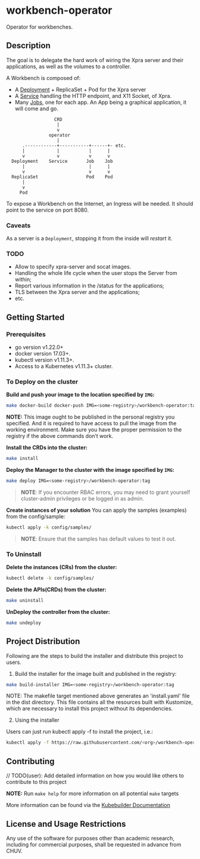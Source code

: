 # workbench-operator

Operator for workbenches.

## Description

The goal is to delegate the hard work of wiring the Xpra server and their applications, as well as the volumes to a controller.

A Workbench is composed of:

- A [Deployment](./internal/controller/deployment.go) + ReplicaSet + Pod for the Xpra server
- A [Service](./internal/controller/service.go) handling the HTTP endpoint, and X11 Socket, of Xpra.
- Many [Jobs](./internal/controller/job.go), one for each app. An App being a graphical application, it will come and go.

```text
                  CRD
                   |
                   v
                operator
                   |
      .------------+-----------+------+- etc.
      |            |           |      |
      v            v           v      v
  Deployment    Service       Job    Job
      |                        |      |
      v                        v      v
  ReplicaSet                  Pod    Pod
      |
      v
     Pod
```

To expose a Workbench on the Internet, an Ingress will be needed. It should point to the service on port 8080.

### Caveats

As a server is a `Deployment`, stopping it from the inside will _restart_ it.

### TODO

- Allow to specify xpra-server and socat images.
- Handling the whole life cycle when the user stops the Server from within;
- Report various information in the /status for the applications;
- TLS between the Xpra server and the applications;
- etc.

## Getting Started

### Prerequisites

- go version v1.22.0+
- docker version 17.03+.
- kubectl version v1.11.3+.
- Access to a Kubernetes v1.11.3+ cluster.

### To Deploy on the cluster

**Build and push your image to the location specified by `IMG`:**

```sh
make docker-build docker-push IMG=<some-registry>/workbench-operator:tag
```

**NOTE:** This image ought to be published in the personal registry you specified.
And it is required to have access to pull the image from the working environment.
Make sure you have the proper permission to the registry if the above commands don’t work.

**Install the CRDs into the cluster:**

```sh
make install
```

**Deploy the Manager to the cluster with the image specified by `IMG`:**

```sh
make deploy IMG=<some-registry>/workbench-operator:tag
```

> **NOTE**: If you encounter RBAC errors, you may need to grant yourself cluster-admin
> privileges or be logged in as admin.

**Create instances of your solution**
You can apply the samples (examples) from the config/sample:

```sh
kubectl apply -k config/samples/
```

> **NOTE**: Ensure that the samples has default values to test it out.

### To Uninstall

**Delete the instances (CRs) from the cluster:**

```sh
kubectl delete -k config/samples/
```

**Delete the APIs(CRDs) from the cluster:**

```sh
make uninstall
```

**UnDeploy the controller from the cluster:**

```sh
make undeploy
```

## Project Distribution

Following are the steps to build the installer and distribute this project to users.

1. Build the installer for the image built and published in the registry:

```sh
make build-installer IMG=<some-registry>/workbench-operator:tag
```

NOTE: The makefile target mentioned above generates an 'install.yaml'
file in the dist directory. This file contains all the resources built
with Kustomize, which are necessary to install this project without
its dependencies.

2. Using the installer

Users can just run kubectl apply -f <URL for YAML BUNDLE> to install the project, i.e.:

```sh
kubectl apply -f https://raw.githubusercontent.com/<org>/workbench-operator/<tag or branch>/dist/install.yaml
```

## Contributing

// TODO(user): Add detailed information on how you would like others to contribute to this project

**NOTE:** Run `make help` for more information on all potential `make` targets

More information can be found via the [Kubebuilder Documentation](https://book.kubebuilder.io/introduction.html)

## License and Usage Restrictions

Any use of the software for purposes other than academic research, including for commercial purposes, shall be requested in advance from CHUV.
